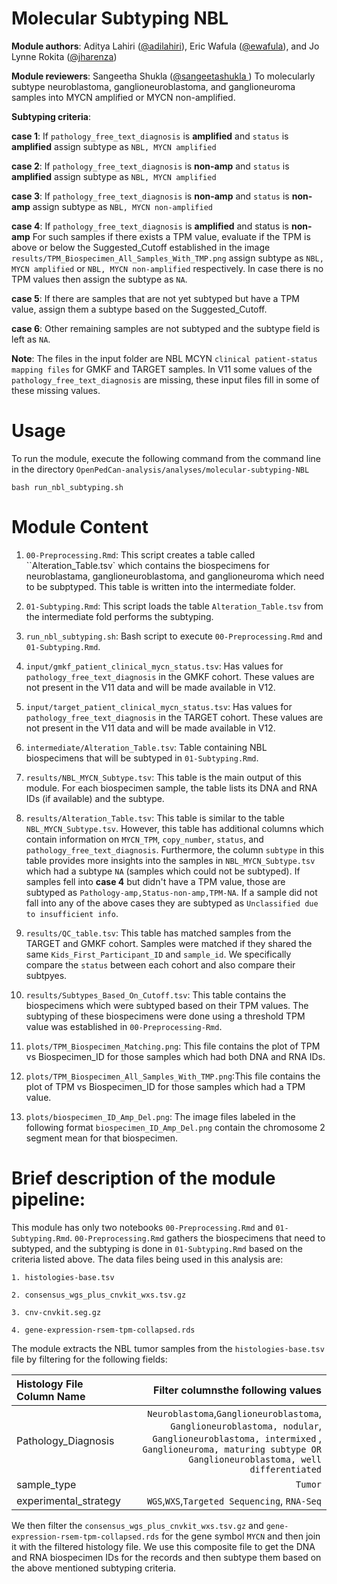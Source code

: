 # Molecular Subtyping NBL
**Module authors**: Aditya Lahiri ([@adilahiri](https://github.com/adilahiri)), Eric Wafula ([@ewafula](https://github.com/ewafula)), and Jo Lynne Rokita ([@jharenza](https://github.com/jharenza))

**Module reviewers**: Sangeetha Shukla ([@sangeetashukla
](https://github.com/sangeetashukla))
To molecularly subtype neuroblastoma, ganglioneuroblastoma, and ganglioneuroma samples into MYCN 
amplified or MYCN non-amplified.

**Subtyping criteria**:

**case 1**:
If `pathology_free_text_diagnosis` is **amplified** and `status` is **amplified** assign subtype as `NBL, MYCN amplified`

**case 2**:
If `pathology_free_text_diagnosis` is **non-amp** and `status` is **amplified** assign subtype as `NBL, MYCN amplified`

**case 3**:
If `pathology_free_text_diagnosis` is **non-amp** and `status` is **non-amp** assign subtype as `NBL, MYCN non-amplified`

**case 4**:
If `pathology_free_text_diagnosis` is **amplified** and status is **non-amp**
For such samples if there exists a TPM value, evaluate if the TPM is above or below the Suggested_Cutoff established in the image `results/TPM_Biospecimen_All_Samples_With_TMP.png` assign subtype as `NBL, MYCN amplified` or `NBL, MYCN non-amplified` respectively.  In case there is no TPM values then assign the subtype as `NA`. 

**case 5**:
If there are samples that are not yet subtyped but have a TPM value, assign them a subtype based on the Suggested_Cutoff.  

**case 6**:
Other remaining samples are not subtyped and the subtype field is left as `NA`.

**Note**: The files in the input folder are NBL MCYN `clinical patient-status mapping files` for GMKF and TARGET samples. In V11 some values of the `pathology_free_text_diagnosis` are missing, these input files fill in some of these missing values. 

# Usage
To run the module, execute the following command from the command line in the directory `OpenPedCan-analysis/analyses/molecular-subtyping-NBL` 

`bash run_nbl_subtyping.sh `

# Module Content
1. `00-Preprocessing.Rmd`: This script creates a table called ``Alteration_Table.tsv` which contains the biospecimens 
for neuroblastama, ganglioneuroblastoma, and ganglioneuroma which need to be subptyped. This table is written into the intermediate folder. 

2. `01-Subtyping.Rmd`: This script loads the table `Alteration_Table.tsv` from the intermediate fold performs the subtyping. 

3. `run_nbl_subtyping.sh`: Bash script to execute `00-Preprocessing.Rmd` and `01-Subtyping.Rmd`.

4. `input/gmkf_patient_clinical_mycn_status.tsv`: Has values for `pathology_free_text_diagnosis` in the GMKF cohort. These values are
    not present in the V11 data and will be made available in V12.

5. `input/target_patient_clinical_mycn_status.tsv`: Has values for `pathology_free_text_diagnosis` in the TARGET cohort. These values are not present in the V11 data and will be made available in V12.

6. `intermediate/Alteration_Table.tsv`: Table containing NBL biospecimens that will be subtyped in `01-Subtyping.Rmd`.
    
7. `results/NBL_MYCN_Subtype.tsv`: This table is the main output of this module. For each biospecimen sample, the table  lists its DNA and RNA IDs (if available) and the subtype. 

8. `results/Alteration_Table.tsv`: This table is similar to the table `NBL_MYCN_Subtype.tsv`. However, this table has 
additional columns which contain information on `MYCN_TPM`,	`copy_number`,	`status`, and	`pathology_free_text_diagnosis`. Furthermore, the column `subtype` in this table provides more insights into the samples in `NBL_MYCN_Subtype.tsv` which had a subtype `NA` (samples which could not be subtyped). If samples fell into **case 4** but didn't have a TPM value, those are subtyped as `Pathology-amp,Status-non-amp,TPM-NA`.  If a sample did not fall into any of the above cases they are subtyped as `Unclassified due to insufficient info`.

9. `results/QC_table.tsv`: This table has matched samples from the TARGET and GMKF cohort. Samples were matched if they shared the same `Kids_First_Participant_ID` and `sample_id`. We specifically compare the `status` between each cohort and also compare their subtpyes. 

10. `results/Subtypes_Based_On_Cutoff.tsv`: This table contains the biospecimens which were subtyped based on their TPM values. The subtyping of these biospecimens were done using a threshold TPM value was established in `00-Preprocessing-Rmd`. 

11. `plots/TPM_Biospecimen_Matching.png`: This file contains the plot of TPM vs Biospecimen_ID for those samples which had both DNA and RNA IDs. 


12. `plots/TPM_Biospecimen_All_Samples_With_TMP.png`:This file contains the plot of TPM vs Biospecimen_ID for those samples which had a TPM value. 

13. `plots/biospecimen_ID_Amp_Del.png`: The image files labeled in the following format `biospecimen_ID_Amp_Del.png` contain the chromosome 2 segment mean for that biospecimen.


# Brief description of the module pipeline:
This module has only two notebooks `00-Preprocessing.Rmd` and  `01-Subtyping.Rmd`. `00-Preprocessing.Rmd` gathers the biospecimens that need to subtyped, and the 
subtyping is done in `01-Subtyping.Rmd` based on the criteria listed above. The data files being used in this analysis are: 
```
1. histologies-base.tsv

2. consensus_wgs_plus_cnvkit_wxs.tsv.gz

3. cnv-cnvkit.seg.gz

4. gene-expression-rsem-tpm-collapsed.rds
```
The module extracts the NBL tumor samples from the `histologies-base.tsv` file by filtering for the following fields:

| Histology File Column Name                                                         |Filter columnsthe following values| 
|:----------------------------------------------------------------------------|------------------------------------------:|
|Pathology_Diagnosis|`Neuroblastoma`,`Ganglioneuroblastoma`, `Ganglioneuroblastoma, nodular`, `Ganglioneuroblastoma, intermixed` , `Ganglioneuroma, maturing subtype OR Ganglioneuroblastoma, well differentiated`|                                                      
|sample_type|`Tumor`|   
|experimental_strategy|`WGS`,`WXS`,`Targeted Sequencing`, `RNA-Seq`|




We then filter the `consensus_wgs_plus_cnvkit_wxs.tsv.gz` and `gene-expression-rsem-tpm-collapsed.rds` for the gene symbol `MYCN` and then join it with the filtered histology file. We use this composite file to get the DNA and RNA biospecimen IDs for the records and then subtype them based on the above mentioned subtyping criteria. 



